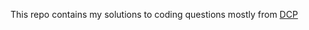 This repo contains my solutions to coding questions mostly from [DCP](https://www.dailycodingproblem.com)
